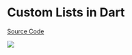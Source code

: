 # Custom Lists in Dart

[Source Code](../source/custom-lists-in-dart.dart)

![](../images/custom-lists-in-dart.jpg)
